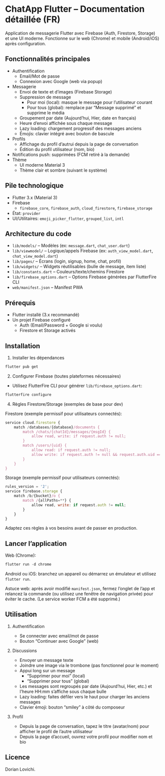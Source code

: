 # ChatApp Flutter – Documentation détaillée (FR)

Application de messagerie Flutter avec Firebase (Auth, Firestore, Storage) et une UI moderne. Fonctionne sur le web (Chrome) et mobile (Android/iOS) après configuration.

## Fonctionnalités principales

- Authentification
  - Email/Mot de passe
  - Connexion avec Google (web via popup)
- Messagerie
  - Envoi de texte et d’images (Firebase Storage)
  - Suppression de message
    - Pour moi (local): masque le message pour l’utilisateur courant
    - Pour tous (global): remplace par “Message supprimé” et supprime le média
  - Groupement par date (Aujourd’hui, Hier, date en français)
  - Heure d’envoi affichée sous chaque message
  - Lazy loading: chargement progressif des messages anciens
  - Émojis: clavier intégré avec bouton de bascule
- Profils
  - Affichage du profil d’autrui depuis la page de conversation
  - Édition du profil utilisateur (nom, bio)
- Notifications push: supprimées (FCM retiré à la demande)
- Thème
  - UI moderne Material 3
  - Thème clair et sombre (suivant le système)

## Pile technologique

- Flutter 3.x (Material 3)
- Firebase
  - `firebase_core`, `firebase_auth`, `cloud_firestore`, `firebase_storage`
- État: `provider`
- UI/Utilitaires: `emoji_picker_flutter`, `grouped_list`, `intl`

## Architecture du code

- `lib/models/` – Modèles (ex: `message.dart`, `chat_user.dart`)
- `lib/viewmodel/` – Logique/appels Firebase (ex: `auth_view_model.dart`, `chat_view_model.dart`)
- `lib/pages/` – Écrans (login, signup, home, chat, profil)
- `lib/widgets/` – Widgets réutilisables (bulle de message, item liste)
- `lib/constants.dart` – Couleurs/texte/chemins Firestore
- `lib/firebase_options.dart` – Options Firebase générées par FlutterFire CLI
- `web/manifest.json` – Manifest PWA

## Prérequis

- Flutter installé (3.x recommandé)
- Un projet Firebase configuré
  - Auth (Email/Password + Google si voulu)
  - Firestore et Storage activés

## Installation

1. Installer les dépendances

```powershell
flutter pub get
```

2. Configurer Firebase (toutes plateformes nécessaires)

- Utilisez FlutterFire CLI pour générer `lib/firebase_options.dart`:

```powershell
flutterfire configure
```

4. Règles Firestore/Storage (exemples de base pour dev)

Firestore (exemple permissif pour utilisateurs connectés):

```js
service cloud.firestore {
	match /databases/{database}/documents {
		match /chats/{chatId}/messages/{msgId} {
			allow read, write: if request.auth != null;
		}
		match /users/{uid} {
			allow read: if request.auth != null;
			allow write: if request.auth != null && request.auth.uid == uid;
		}
	}
}
```

Storage (exemple permissif pour utilisateurs connectés):

```js
rules_version = '2';
service firebase.storage {
	match /b/{bucket}/o {
		match /{allPaths=**} {
			allow read, write: if request.auth != null;
		}
	}
}
```

Adaptez ces règles à vos besoins avant de passer en production.

## Lancer l’application

Web (Chrome):

```powershell
flutter run -d chrome
```

Android ou iOS: branchez un appareil ou démarrez un émulateur et utilisez `flutter run`.

Astuce web: après avoir modifié `manifest.json`, fermez l’onglet de l’app et relancez la commande (ou utilisez une fenêtre de navigation privée) pour éviter le cache. (Le service worker FCM a été supprimé.)

## Utilisation

1. Authentification

   - Se connecter avec email/mot de passe
   - Bouton “Continuer avec Google” (web)

2. Discussions

   - Envoyer un message texte
   - Joindre une image via le trombone (pas fonctionnel pour le moment)
   - Appui long sur un message
     - “Supprimer pour moi” (local)
     - “Supprimer pour tous” (global)
   - Les messages sont regroupés par date (Aujourd’hui, Hier, etc.) et l’heure HH:mm s’affiche sous chaque bulle
   - Lazy loading: faites défiler vers le haut pour charger les anciens messages
   - Clavier émoji: bouton “smiley” à côté du composeur

3. Profil

   - Depuis la page de conversation, tapez le titre (avatar/nom) pour afficher le profil de l’autre utilisateur
   - Depuis la page d’accueil, ouvrez votre profil pour modifier nom et bio

## Licence

Dorian Lovichi.
